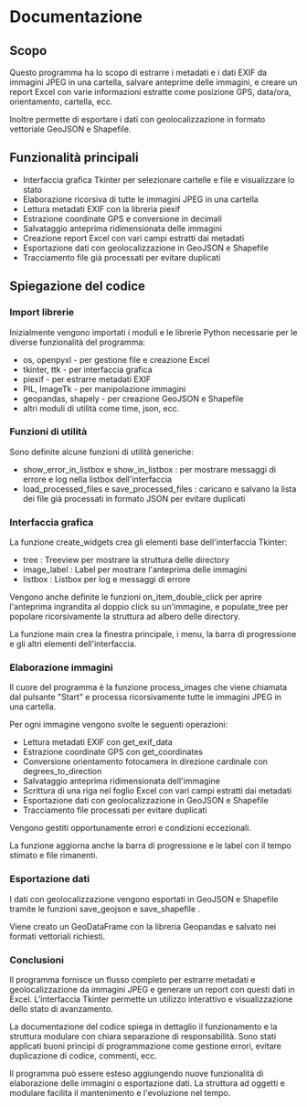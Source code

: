 # Documentazione 
 
## Scopo 
 
Questo programma ha lo scopo di estrarre i metadati e i dati EXIF da immagini JPEG in una cartella, salvare anteprime delle immagini, e creare un report Excel con varie informazioni estratte come posizione GPS, data/ora, orientamento, cartella, ecc.  
 
Inoltre permette di esportare i dati con geolocalizzazione in formato vettoriale GeoJSON e Shapefile. 
 
## Funzionalità principali 
 
- Interfaccia grafica Tkinter per selezionare cartelle e file e visualizzare lo stato 
- Elaborazione ricorsiva di tutte le immagini JPEG in una cartella 
- Lettura metadati EXIF con la libreria piexif 
- Estrazione coordinate GPS e conversione in decimali  
- Salvataggio anteprima ridimensionata delle immagini 
- Creazione report Excel con vari campi estratti dai metadati 
- Esportazione dati con geolocalizzazione in GeoJSON e Shapefile 
- Tracciamento file già processati per evitare duplicati 
 
## Spiegazione del codice 
 
### Import librerie 
 
Inizialmente vengono importati i moduli e le librerie Python necessarie per le diverse funzionalità del programma: 
 
- os, openpyxl - per gestione file e creazione Excel 
- tkinter, ttk - per interfaccia grafica  
- piexif - per estrarre metadati EXIF 
- PIL, ImageTk - per manipolazione immagini   
- geopandas, shapely - per creazione GeoJSON e Shapefile 
- altri moduli di utilità come time, json, ecc. 
 
### Funzioni di utilità 
 
Sono definite alcune funzioni di utilità generiche: 
 
-  show_error_in_listbox  e  show_in_listbox : per mostrare messaggi di errore e log nella listbox dell'interfaccia 
-  load_processed_files  e  save_processed_files : caricano e salvano la lista dei file già processati in formato JSON per evitare duplicati 
 
### Interfaccia grafica 
 
La funzione  create_widgets  crea gli elementi base dell'interfaccia Tkinter: 
 
-  tree : Treeview per mostrare la struttura delle directory 
-  image_label : Label per mostrare l'anteprima delle immagini 
-  listbox : Listbox per log e messaggi di errore 
 
Vengono anche definite le funzioni  on_item_double_click  per aprire l'anteprima ingrandita al doppio click su un'immagine, e  populate_tree  per popolare ricorsivamente la struttura ad albero delle directory. 
 
La funzione  main  crea la finestra principale, i menu, la barra di progressione e gli altri elementi dell'interfaccia. 
 
### Elaborazione immagini 
 
Il cuore del programma è la funzione  process_images  che viene chiamata dal pulsante "Start" e processa ricorsivamente tutte le immagini JPEG in una cartella. 
 
Per ogni immagine vengono svolte le seguenti operazioni: 
 
- Lettura metadati EXIF con get_exif_data  
- Estrazione coordinate GPS con  get_coordinates  
- Conversione orientamento fotocamera in direzione cardinale con  degrees_to_direction  
- Salvataggio anteprima ridimensionata dell'immagine  
- Scrittura di una riga nel foglio Excel con vari campi estratti dai metadati 
- Esportazione dati con geolocalizzazione in GeoJSON e Shapefile 
- Tracciamento file processati per evitare duplicati 
 
Vengono gestiti opportunamente errori e condizioni eccezionali. 
 
La funzione aggiorna anche la barra di progressione e le label con il tempo stimato e file rimanenti. 
 
### Esportazione dati 
 
I dati con geolocalizzazione vengono esportati in GeoJSON e Shapefile tramite le funzioni  save_geojson  e  save_shapefile . 
 
Viene creato un GeoDataFrame con la libreria Geopandas e salvato nei formati vettoriali richiesti. 
 
### Conclusioni 
 
Il programma fornisce un flusso completo per estrarre metadati e geolocalizzazione da immagini JPEG e generare un report con questi dati in Excel. L'interfaccia Tkinter permette un utilizzo interattivo e visualizzazione dello stato di avanzamento. 
 
La documentazione del codice spiega in dettaglio il funzionamento e la struttura modulare con chiara separazione di responsabilità. Sono stati applicati buoni principi di programmazione come gestione errori, evitare duplicazione di codice, commenti, ecc. 
 
Il programma può essere esteso aggiungendo nuove funzionalità di elaborazione delle immagini o esportazione dati. La struttura ad oggetti e modulare facilita il mantenimento e l'evoluzione nel tempo.